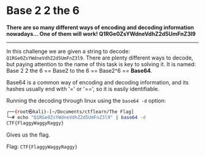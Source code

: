 # Base 2 2 the 6

**There are so many different ways of encoding and decoding information nowadays... One of them will work! Q1RGe0ZsYWdneVdhZ2d5UmFnZ3l9**

---

In this challenge we are given a string to decode: `Q1RGe0ZsYWdneVdhZ2d5UmFnZ3l9`. There are plenty different ways to decode, but paying attention to the name of this task is key to solving it. It is named: Base 2 2 the 6 == Base2 to the 6 == Base2^6 == **Base64**.

Base64 is a common way of encoding and decoding information, and its hashes usually end with '=' or '==', so it is easily identifiable.

Running the decoding through linux using the `base64 -d` option:

```bash
┌──(root㉿kali)-[~/Documents/ctflearn/The Flag]
└─# echo "Q1RGe0ZsYWdneVdhZ2d5UmFnZ3l9" | base64 -d             
CTF{FlaggyWaggyRaggy}                              
```

Gives us the flag.

Flag: `CTF{FlaggyWaggyRaggy}`
